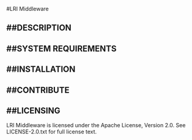 #LRI Middleware

##DESCRIPTION
---

##SYSTEM REQUIREMENTS
---

##INSTALLATION
---

##CONTRIBUTE
---

##LICENSING
---
LRI Middleware is licensed under the Apache License, Version 2.0. See LICENSE-2.0.txt for full license text.
